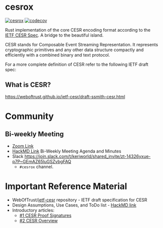 # cesrox

[![cesrox](https://github.com/WebOfTrust/cesrox/actions/workflows/test.yml/badge.svg)](https://github.com/WebOfTrust/cesrox/actions/workflows/test.yml)
[![codecov](https://codecov.io/gh/WebOfTrust/cesrox/branch/main/graph/badge.svg?token=QEEVE1WTPX)](https://codecov.io/gh/WebOfTrust/cesrox)

Rust implementation of the core CESR encoding format according to the [IETF CESR Spec](https://github.com/WebOfTrust/ietf-cesr). A bridge to the beautiful island.

CESR stands for Composable Event Streaming Representation. It represents cryptographic primitives and any other data structure compactly and efficiently with a combined binary and text protocol.

For a more complete definition of CESR refer to the following IETF draft spec:

## What is CESR?
https://weboftrust.github.io/ietf-cesr/draft-ssmith-cesr.html

# Community
## Bi-weekly Meeting 
- [Zoom Link](https://us06web.zoom.us/j/88102305873?pwd=Wm01TEJKUWc0aE51a0QzZ2hNbTV2Zz09)
- [HackMD Link](https://hackmd.io/UQaEI0w8Thy_xRF7oYX03Q?view) Bi-Weekly Meeting Agenda and Minutes 
- Slack https://join.slack.com/t/keriworld/shared_invite/zt-14326yxue-p7P~GEmAZ65luGSZvbgFAQ 
  - `#cesrox` channel.
  
# Important Reference Material
- WebOfTrust/[ietf-cesr](https://github.com/WebOfTrust/ietf-cesr) repository - IETF draft specification for CESR
- Design Assumptions, Use Cases, and ToDo list - [HackMD link](https://hackmd.io/W2Z39cuSSTmD2TovVLvAPg?view)
- Introductory articles: 
  - [#1 CESR Proof Signatures](https://medium.com/happy-blockchains/cesr-proof-signatures-are-the-segwit-of-authentic-data-in-keri-e891c83e070a)
  - [#2 CESR Overview](https://medium.com/happy-blockchains/cesr-one-of-sam-smiths-inventions-is-as-controversial-as-genius-d757f36b88f8)
